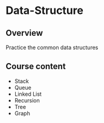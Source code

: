 # Data-Structure
## Overview
Practice the common data structures
>

## Course content
- Stack
- Queue
- Linked List
- Recursion
- Tree
- Graph
>
